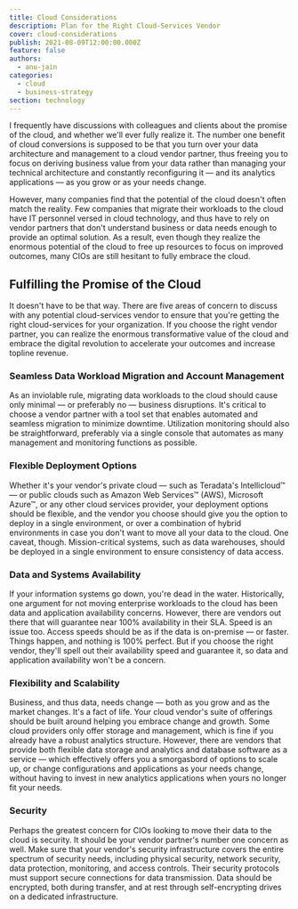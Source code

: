 ```yaml
---
title: Cloud Considerations
description: Plan for the Right Cloud-Services Vendor
cover: cloud-considerations
publish: 2021-08-09T12:00:00.000Z
feature: false
authors:
  - anu-jain
categories:
  - cloud
  - business-strategy
section: technology
---
```


I frequently have discussions with colleagues and clients about the
promise of the cloud, and whether we'll ever fully realize it. The
number one benefit of cloud conversions is supposed to be that you turn
over your data architecture and management to a cloud vendor partner,
thus freeing you to focus on deriving business value from your data
rather than managing your technical architecture and constantly
reconfiguring it — and its analytics applications — as you grow or as
your needs change.

However, many companies find that the potential of the cloud doesn't
often match the reality. Few companies that migrate their workloads to
the cloud have IT personnel versed in cloud technology, and thus have to
rely on vendor partners that don't understand business or data needs
enough to provide an optimal solution. As a result, even though they
realize the enormous potential of the cloud to free up resources to
focus on improved outcomes, many CIOs are still hesitant to fully
embrace the cloud.

## Fulfilling the Promise of the Cloud

It doesn't have to be that way. There are five areas of concern to
discuss with any potential cloud-services vendor to ensure that you're
getting the right cloud-services for your organization. If you choose
the right vendor partner, you can realize the enormous transformative
value of the cloud and embrace the digital revolution to accelerate your
outcomes and increase topline revenue.

### Seamless Data Workload Migration and Account Management

As an inviolable rule, migrating data workloads to the cloud should
cause only minimal — or preferably no — business disruptions. It's
critical to choose a vendor partner with a tool set that enables
automated and seamless migration to minimize downtime. Utilization
monitoring should also be straightforward, preferably via a single
console that automates as many management and monitoring functions as
possible.

### Flexible Deployment Options

Whether it's your vendor's private cloud — such as Teradata's
Intellicloud™ — or public clouds such as Amazon Web Services™ (AWS),
Microsoft Azure™, or any other cloud services provider, your deployment
options should be flexible, and the vendor you choose should give you
the option to deploy in a single environment, or over a combination of
hybrid environments in case you don't want to move all your data to the
cloud. One caveat, though. Mission-critical systems, such as data
warehouses, should be deployed in a single environment to ensure
consistency of data access.

### Data and Systems Availability

If your information systems go down, you're dead in the water.
Historically, one argument for not moving enterprise workloads to the
cloud has been data and application availability concerns. However,
there are vendors out there that will guarantee near 100% availability
in their SLA. Speed is an issue too. Access speeds should be as if the
data is on-premise — or faster. Things happen, and nothing is 100%
perfect. But if you choose the right vendor, they'll spell out their
availability speed and guarantee it, so data and application
availability won't be a concern.

### Flexibility and Scalability

Business, and thus data, needs change — both as you grow and as the
market changes. It's a fact of life. Your cloud vendor's suite of
offerings should be built around helping you embrace change and growth.
Some cloud providers only offer storage and management, which is fine if
you already have a robust analytics structure. However, there are
vendors that provide both flexible data storage and analytics and
database software as a service — which effectively offers you a
smorgasbord of options to scale up, or change configurations and
applications as your needs change, without having to invest in new
analytics applications when yours no longer fit your needs.

### Security

Perhaps the greatest concern for CIOs looking to move their data to the
cloud is security. It should be your vendor partner's number one concern
as well. Make sure that your vendor's security infrastructure covers the
entire spectrum of security needs, including physical security, network
security, data protection, monitoring, and access controls. Their
security protocols must support secure connections for data
transmission. Data should be encrypted, both during transfer, and at
rest through self-encrypting drives on a dedicated infrastructure.
